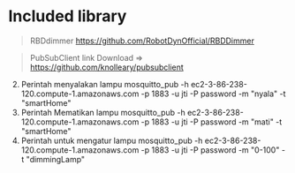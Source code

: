 # Included library
 > RBDdimmer
    https://github.com/RobotDynOfficial/RBDDimmer
    
 > PubSubClient
    link Download => https://github.com/knolleary/pubsubclient
    
 2. Perintah menyalakan lampu
   mosquitto_pub -h ec2-3-86-238-120.compute-1.amazonaws.com -p 1883 -u jti -P password -m "nyala" -t "smartHome"
 3. Perintah Mematikan lampu
   mosquitto_pub -h ec2-3-86-238-120.compute-1.amazonaws.com -p 1883 -u jti -P password -m "mati" -t "smartHome"
 4. Perintah untuk mengatur lampu
   mosquitto_pub -h ec2-3-86-238-120.compute-1.amazonaws.com -p 1883 -u jti -P password -m "0-100" -t "dimmingLamp"
